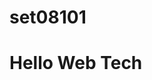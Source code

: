 # set08101
<!DOCTYPE html>
<html lang="en">
<head>
   <meta charset="UTF-8">
   <meta http-equiv="X-UA-Compatible" content="IE=edge">
   <meta name="viewport" content="width=device-width, initial-scale=1.0">
   <title>SET08101 - Web Tech </title>
</head>
<body>
   <h1>Hello Web Tech</h1>
</body>
</html>

